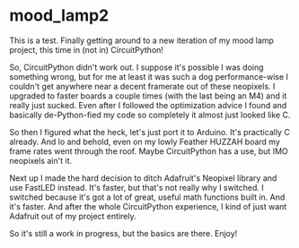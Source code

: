 # mood_lamp2
This is a test.
Finally getting around to a new iteration of my mood lamp project, this time in (not in) CircuitPython!

So, CircuitPython didn't work out. I suppose it's possible I was doing something wrong, but for me at least it was such a dog performance-wise I couldn't get anywhere near a decent framerate out of these neopixels. I upgraded to faster boards a couple times (with the last being an M4) and it really just sucked. Even after I followed the optimization advice I found and basically de-Python-fied my code so completely it almost just looked like C.

So then I figured what the heck, let's just port it to Arduino. It's practically C already. And lo and behold, even on my lowly Feather HUZZAH board my frame rates went through the roof. Maybe CircuitPython has a use, but IMO neopixels ain't it.

Next up I made the hard decision to ditch Adafruit's Neopixel library and use FastLED instead. It's faster, but that's not really why I switched. I switched because it's got a lot of great, useful math functions built in. And it's faster. And after the whole CircuitPython experience, I kind of just want Adafruit out of my project entirely.

So it's still a work in progress, but the basics are there. Enjoy!
